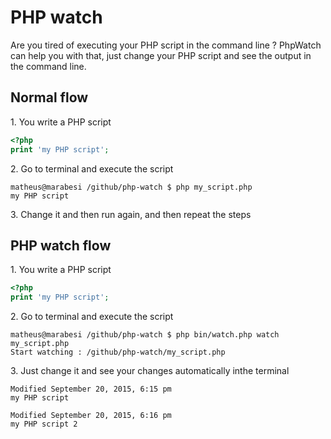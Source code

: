 # PHP watch

Are you tired of executing your PHP script in the command line ? PhpWatch can help you with that, just change your PHP script and see the output in the command line.

## Normal flow

1\. You write a PHP script
``` php
<?php
print 'my PHP script';
```

2\. Go to terminal and execute the script
```
matheus@marabesi /github/php-watch $ php my_script.php
my PHP script
```

3\. Change it and then run again, and then repeat the steps

## PHP watch flow

1\. You write a PHP script
``` php
<?php
print 'my PHP script';
```

2\. Go to terminal and execute the script
```
matheus@marabesi /github/php-watch $ php bin/watch.php watch my_script.php
Start watching : /github/php-watch/my_script.php
```
3\. Just change it and see your changes automatically inthe terminal
```
Modified September 20, 2015, 6:15 pm
my PHP script

Modified September 20, 2015, 6:16 pm
my PHP script 2
```
